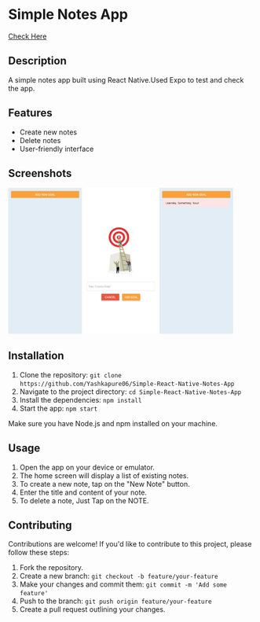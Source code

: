 # Simple Notes App

[Check Here](exp://exp.host/@yashkapure/notesApp?release-channel=default)

## Description

A simple notes app built using React Native.Used Expo to test and check the app.

## Features

- Create new notes
- Delete notes
- User-friendly interface

## Screenshots

<!-- Add a few screenshots of your app to showcase its UI -->
<img src="./assets/images/1.jpg" alt="Screenshot 1" width="150"/>
<img src="./assets/images/2.jpg" alt="Screenshot 2" width="150"/>
<img src="./assets/images/3.jpg" alt="Screenshot 3" width="150"/>

## Installation

1. Clone the repository: `git clone https://github.com/Yashkapure06/Simple-React-Native-Notes-App`
2. Navigate to the project directory: `cd Simple-React-Native-Notes-App`
3. Install the dependencies: `npm install`
4. Start the app: `npm start`

Make sure you have Node.js and npm installed on your machine.

## Usage

1. Open the app on your device or emulator.
2. The home screen will display a list of existing notes.
3. To create a new note, tap on the "New Note" button.
4. Enter the title and content of your note.
5. To delete a note, Just Tap on the NOTE.

## Contributing

Contributions are welcome! If you'd like to contribute to this project, please follow these steps:

1. Fork the repository.
2. Create a new branch: `git checkout -b feature/your-feature`
3. Make your changes and commit them: `git commit -m 'Add some feature'`
4. Push to the branch: `git push origin feature/your-feature`
5. Create a pull request outlining your changes.
